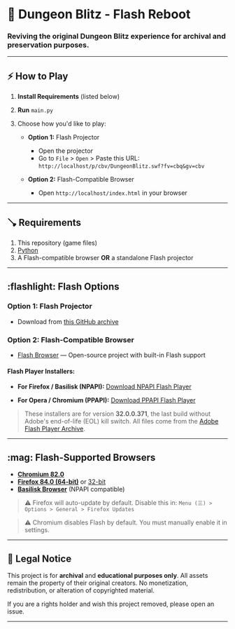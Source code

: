 # 🏰 Dungeon Blitz - Flash Reboot

### Reviving the original Dungeon Blitz experience for archival and preservation purposes.

---

## ⚡ How to Play

1. **Install Requirements** (listed below)
2. **Run** `main.py`
3. Choose how you'd like to play:

   * **Option 1:** Flash Projector

     * Open the projector
     * Go to `File` > `Open` > Paste this URL:
       `http://localhost/p/cbv/DungeonBlitz.swf?fv=cbq&gv=cbv`
   * **Option 2:** Flash-Compatible Browser

     * Open `http://localhost/index.html` in your browser

---

## 🪠 Requirements

1. This repository (game files)
2. [Python](https://www.python.org/)
3. A Flash-compatible browser **OR** a standalone Flash projector

---

## \:flashlight: Flash Options

### Option 1: Flash Projector

* Download from [this GitHub archive](https://github.com/Grubsic/Adobe-Flash-Player-Debug-Downloads-Archive)

### Option 2: Flash-Compatible Browser

* [Flash Browser](https://github.com/radubirsan/FlashBrowser) — Open-source project with built-in Flash support

#### Flash Player Installers:

* **For Firefox / Basilisk (NPAPI):**
  [Download NPAPI Flash Player](https://archive.org/download/flashplayerarchive/pub/flashplayer/installers/archive/fp_32.0.0.371_archive.zip/32_0_r0_371%2Fflashplayer32_0r0_371_win.exe)

* **For Opera / Chromium (PPAPI):**
  [Download PPAPI Flash Player](https://archive.org/download/flashplayerarchive/pub/flashplayer/installers/archive/fp_32.0.0.371_archive.zip/32_0_r0_371%2Fflashplayer32_0r0_371_winpep.exe)

> These installers are for version **32.0.0.371**, the last build without Adobe's end-of-life (EOL) kill switch. All files come from the [Adobe Flash Player Archive](https://archive.org/download/flashplayerarchive/).

---

## \:mag: Flash-Supported Browsers

* **[Chromium 82.0](https://chromium.en.uptodown.com/windows/download/2181158)**
* **[Firefox 84.0 (64-bit)](https://download-installer.cdn.mozilla.net/pub/firefox/releases/84.0/win64/en-US/Firefox%20Setup%2084.0.exe)** or [32-bit](https://download-installer.cdn.mozilla.net/pub/firefox/releases/84.0/win32/en-US/Firefox%20Setup%2084.0.exe)
* **[Basilisk Browser](https://www.basilisk-browser.org/)** (NPAPI compatible)

> ⚠️ Firefox will auto-update by default. Disable this in:
> `Menu (三) > Options > General > Firefox Updates`

> ⚠️ Chromium disables Flash by default. You must manually enable it in settings.

---

## 📜 Legal Notice

This project is for **archival** and **educational purposes only**. All assets remain the property of their original creators. No monetization, redistribution, or alteration of copyrighted material.

If you are a rights holder and wish this project removed, please open an issue.

---
